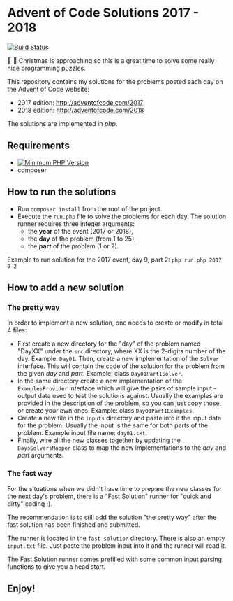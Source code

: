 # Advent of Code Solutions 2017 - 2018
[![Build Status](https://travis-ci.org/mihaitmf/advent-of-code-2017.svg?branch=master)](https://travis-ci.org/mihaitmf/advent-of-code-2017)

:santa: :christmas_tree: Christmas is approaching so this is a great time to solve some really nice programming puzzles.

This repository contains my solutions for the problems posted each day on the Advent of Code website:
- 2017 edition: http://adventofcode.com/2017
- 2018 edition: http://adventofcode.com/2018

The solutions are implemented in *php*.

## Requirements
- [![Minimum PHP Version](https://img.shields.io/badge/php-%3E%3D%205.5-8892BF.svg?style=flat-square)](https://php.net/)
- composer

## How to run the solutions
- Run `composer install` from the root of the project.
- Execute the `run.php` file to solve the problems for each day.
The solution runner requires three integer arguments:
    - the **year** of the event (2017 or 2018),
    - the **day** of the problem (from 1 to 25),
    - the **part** of the problem (1 or 2).

Example to run solution for the 2017 event, day 9, part 2: `php run.php 2017 9 2`

## How to add a new solution
### The pretty way
In order to implement a new solution, one needs to create or modify in total 4 files:
- First create a new directory for the "day" of the problem named "DayXX" under the `src` directory, where XX is the 2-digits number of the day. Example: `Day01`. Then, create a new implementation of the `Solver` interface. This will contain the code of the solution for the problem from the given *day* and *part*. Example: class `Day01Part1Solver`.
- In the same directory create a new implementation of the `ExamplesProvider` interface which will give the pairs of sample input - output data used to test the solutions against. Usually the examples are provided in the description of the problem, so you can just copy those, or create your own ones. Example: class `Day01Part1Examples`.
- Create a new file in the `inputs` directory and paste into it the input data for the problem. Usually the input is the same for both parts of the problem. Example input file name: `day01.txt`.
- Finally, wire all the new classes together by updating the `DaysSolversMapper` class to map the new implementations to the *day* and *part* arguments. 

### The fast way
For the situations when we didn't have time to prepare the new classes for the next day's problem, there is a "Fast Solution" runner for "quick and dirty" coding :).

The recommendation is to still add the solution "the pretty way" after the fast solution has been finished and submitted.

The runner is located in the `fast-solution` directory. There is also an empty `input.txt` file. Just paste the problem input into it and the runner will read it. 

The Fast Solution runner comes prefilled with some common input parsing functions to give you a head start.

## Enjoy!
